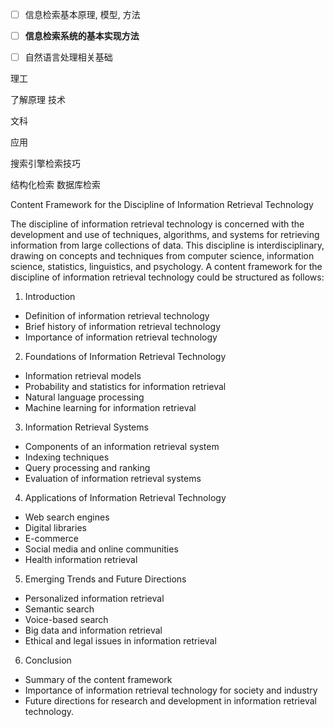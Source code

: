 - [ ] 信息检索基本原理, 模型, 方法
- [ ] **信息检索系统的基本实现方法**
- [ ] 自然语言处理相关基础



理工

了解原理 技术 

文科

应用



搜索引擎检索技巧

结构化检索 数据库检索



Content Framework for the Discipline of Information Retrieval Technology

The discipline of information retrieval technology is concerned with the development and use of techniques, algorithms, and systems for retrieving information from large collections of data. This discipline is interdisciplinary, drawing on concepts and techniques from computer science, information science, statistics, linguistics, and psychology. A content framework for the discipline of information retrieval technology could be structured as follows:

1. Introduction

- Definition of information retrieval technology
- Brief history of information retrieval technology
- Importance of information retrieval technology

2. Foundations of Information Retrieval Technology

- Information retrieval models
- Probability and statistics for information retrieval
- Natural language processing
- Machine learning for information retrieval

3. Information Retrieval Systems

- Components of an information retrieval system
- Indexing techniques
- Query processing and ranking
- Evaluation of information retrieval systems

4. Applications of Information Retrieval Technology

- Web search engines
- Digital libraries
- E-commerce
- Social media and online communities
- Health information retrieval

5. Emerging Trends and Future Directions

- Personalized information retrieval
- Semantic search
- Voice-based search
- Big data and information retrieval
- Ethical and legal issues in information retrieval

6. Conclusion

- Summary of the content framework
- Importance of information retrieval technology for society and industry
- Future directions for research and development in information retrieval technology.